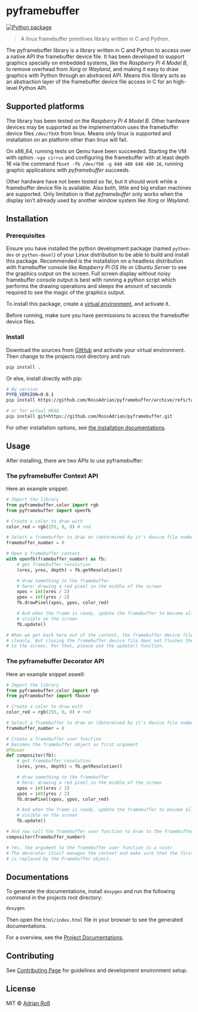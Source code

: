 # pyframebuffer

[![Python package](https://github.com/RossAdrian/pyframebuffer/actions/workflows/python-package.yml/badge.svg)](https://github.com/RossAdrian/pyframebuffer/actions/workflows/python-package.yml)

> A linux framebuffer primitives library written in C and Python.

The pyframebuffer library is a library written in C and Python to access over a native API the framebuffer device file. It has been developed to support graphics specially on embedded systems, like the *Raspberry Pi 4 Model B*, to remove overhead from *Xorg* or *Wayland*, and making it easy to draw graphics with Python through an abstraced API. Means this library acts as an abstraction layer of the framebuffer device file access in C for an high-level Python API.

## Supported platforms

The library has been tested on the *Raspberry Pi 4 Model B*. Other hardware devices may be supported as the implementation uses the framebuffer device files `/dev/fbXX` from linux. Means only linux is supported and installation on an platform other than linux will fail.

On x86_64, running tests on Qemu have been succeeded. Starting the VM with option `-vga cirrus` and configuring the framebuffer with at least depth 16 via the
command `fbset -fb /dev/fb0 -g 640 480 640 480 16`, running graphic applications with *pyframebuffer* succeeds.

Other hardware have not been tested so far, but it should work while a framebuffer device file is available. Also both, little and big endian machines are supported.
Only limitation is that *pyframebuffer* only works when the display isn't allready used by another window system like *Xorg* or *Wayland*.

## Installation

### Prerequisites

Ensure you have installed the python development package (named `python-dev` or `python-devel`) of your Linux distribution
to be able to build and install this package. Recommended is the installation on a headless distribution with framebuffer
console like *Raspberry Pi OS lite* or *Ubuntu Server* to see the graphics output on the screen. Full screen display without
noisy framebuffer console output is best with running a python script which performs the drawing operations and sleeps the
amount of seconds required to see the magic of the graphics output.

To install this package, create a [virtual environment](https://docs.python.org/3/tutorial/venv.html), and activate it.

Before running, make sure you have permissions to access the framebuffer device files.

### Install

Download the sources from [GitHub](https://github.com/RossAdrian/pyframebuffer) and activate your virtual environment. Then
change to the projects root directory and run:

```sh
pip install .
```

Or else, install directly with pip:

```sh
# By version
PYFB_VERSION=0.0.1
pip install https://github.com/RossAdrian/pyframebuffer/archive/refs/tags/$(PYFB_VERSION).zip

# or for actual HEAD
pip install git+https://github.com/RossAdrian/pyframebuffer.git
```

For other installation options, see [the installation documentations](Documentation/Install.md).

## Usage

After installing, there are two APIs to use pyframebuffer:

### The pyframebuffer Context API

Here an example snippet:

```py
# Import the library
from pyframebuffer.color import rgb
from pyframebuffer import openfb

# Create a color to draw with
color_red = rgb(255, 0, 0) # red

# Select a framebuffer to draw on (determined by it's device file number)
framebuffer_number = 0

# Open a framebuffer context
with openfb(framebuffer_number) as fb:
    # get framebuffer resolution
    (xres, yres, depth) = fb.getResolution()

    # draw something to the framebuffer
    # here: drawing a red pixel in the middle of the screen
    xpos = int(xres / 2)
    ypos = int(yres / 2)
    fb.drawPixel(xpos, ypos, color_red)

    # And when the frame is ready, update the framebuffer to become all changes
    # visible on the screen
    fb.update()

# When we get back here out of the context, the framebuffer device file is closed
# cleanly. But closing the framebuffer device file does not flushes the last frame
# to the screen. For that, please use the update() function.
```

### The pyframebuffer Decorator API

Here an example snippet aswell:

```py
# Import the library
from pyframebuffer.color import rgb
from pyframebuffer import fbuser

# Create a color to draw with
color_red = rgb(255, 0, 0) # red

# Select a framebuffer to draw on (determined by it's device file number)
framebuffer_number = 0

# Create a framebuffer user function
# becomes the framebuffer object as first argument
@fbuser
def compositor(fb):
    # get framebuffer resolution
    (xres, yres, depth) = fb.getResolution()

    # draw something to the framebuffer
    # here: drawing a red pixel in the middle of the screen
    xpos = int(xres / 2)
    ypos = int(yres / 2)
    fb.drawPixel(xpos, ypos, color_red)

    # And when the frame is ready, update the framebuffer to become all changes
    # visible on the screen
    fb.update()

# And now call the framebuffer user function to draw to the framebuffer
compositor(framebuffer_number)

# Yes, the argument to the framebuffer user function is a <int>
# The decorator itself manages the context and make sure that the first argument
# is replaced by the Framebuffer object.
```

## Documentations

To generate the documentations, install `doxygen` and run the following command in the projects root directory:

```sh
doxygen
```

Then open the `html/index.html` file in your browser to see the generated documentations.

For a overview, see the [Project Documentations](./Documentation/README.md).

## Contributing

See [Contributing Page](./CONTRIBUTING.md) for guidelines and development environment setup.

## License

MIT © [Adrian Roß](https://github.com/RossAdrian)